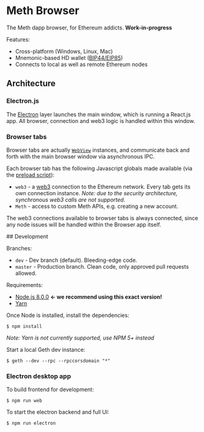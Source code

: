 # Meth Browser

The Meth dapp browser, for Ethereum addicts. **Work-in-progress**

Features:

* Cross-platform (Windows, Linux, Mac)
* Mnemonic-based HD wallet ([BIP44/EIP85](https://github.com/ethereum/EIPs/issues/85))
* Connects to local as well as remote Ethereum nodes

## Architecture

### Electron.js

The [Electron](http://electron.atom.io) layer launches the main window, which is running a
React.js app. All browser, connection and web3 logic is handled within this
window.

### Browser tabs

Browser tabs are actually [`WebView`](https://electron.atom.io/docs/api/webview-tag/) instances, and communicate back and
forth with the main browser window via asynchronous IPC.

Each browser tab has the following Javascript globals made available (via the
  [preload script](electron/preloader/browserTab.js)):

  * `web3` - a [web3](https://github.com/ethereum/web3.js) connection to the Ethereum network. Every tab gets
 its own connection instance. _Note: due to the security architecture,
 synchronous web3 calls are not supported_.
  * `Meth` - access to custom Meth APIs, e.g. creating a new account.

The web3 connections available to browser tabs is always connected, since any
node issues will be handled within the Browser app itself.

## Development

Branches:
 * `dev` - Dev branch (default). Bleeding-edge code.
 * `master` - Production branch. Clean code, only approved pull requests allowed.

Requirements:
  * [Node.js 8.0.0](http://nodejs.org) **<- we recommend using this exact version!**
  * [Yarn](yarnpkg.com)

Once Node is installed, install the dependencies:

```shell
$ npm install
```

_Note: Yarn is not currently supported, use NPM 5+ instead_

Start a local Geth dev instance:

```shell
$ geth --dev --rpc --rpccorsdomain "*"
```

### Electron desktop app

To build frontend for development:

```shell
$ npm run web
```

To start the electron backend and full UI:

```shell
$ npm run electron
```
